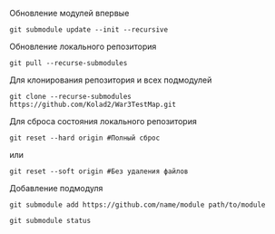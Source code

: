 Обновление модулей впервые
```
git submodule update --init --recursive
```
Обновление локального репозитория
```
git pull --recurse-submodules
```
Для клонирования репозитория и всех подмодулей
```
git clone --recurse-submodules https://github.com/Kolad2/War3TestMap.git
```
Для сброса состояния локального репозитория
```
git reset --hard origin #Полный сброс
```
или
```
git reset --soft origin #Без удаления файлов
```
Добавление подмодуля
```
git submodule add https://github.com/name/module path/to/module
```

```
git submodule status
```